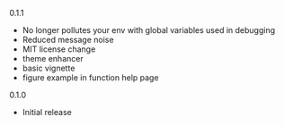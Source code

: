 0.1.1
* No longer pollutes your env with global variables used in debugging
* Reduced message noise
* MIT license change
* theme enhancer
* basic vignette
* figure example in function help page

0.1.0 
* Initial release
